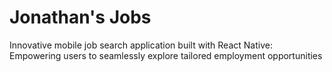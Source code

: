 # Jonathan's Jobs

Innovative mobile job search application built with React Native: Empowering users to seamlessly explore tailored employment opportunities